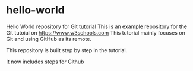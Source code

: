 # hello-world
Hello World repository for Git tutorial
This is an example repository for the Git tutoial on https://www.w3schools.com
This tutorial mainly focuses on Git and using GitHub as its remote.

This repository is built step by step in the tutorial.

It now includes steps for Github
